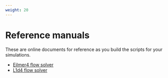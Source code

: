 ```yaml
---
weight: 20
---
```


# Reference manuals
These are online documents for reference as you build the scripts for your simulations.

- [Eilmer4 flow solver](/html/eilmer-reference-manual.html)
- [L1d4 flow solver](/html/l1d-reference-manual.html)

